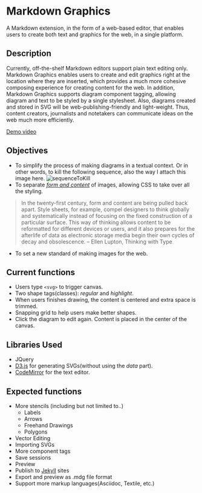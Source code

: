 # Markdown Graphics
A Markdown extension, in the form of a web-based editor, that enables users to create both text and graphics for the web, in a single platform.

## Description
Currently, off-the-shelf Markdown editors support plain text editing only. Markdown Graphics enables users to create and edit graphics right at the location where they are inserted, which provides a much more cohesive composing experience for creating content for the web. In addition, Markdown Graphics supports diagram component tagging, allowing diagram and text to be styled by a single stylesheet. Also, diagrams created and stored in SVG will be web-publishing-friendly and light-weight. Thus, content creators, journalists and notetakers can communicate ideas on the web much more efficiently.

[Demo video](https://vimeo.com/93328576)

## Objectives
- To simplify the process of making diagrams in a textual context. Or in other words, to kill the following sequence, also the way I attach this image here.
![sequenceToKill](http://markdown.graphics/sequence.png)
- To separate *[form and content](http://en.wikipedia.org/wiki/Form_and_content)* of images, allowing CSS to take over all the styling.  

> In the twenty-first century, form and content are being pulled back apart. Style sheets, for example, compel designers to think globally and systematically instead of focusing on the fixed construction of a particular surface. This way of thinking allows content to be reformatted for different devices or users, and it also prepares for the afterlife of data as electronic storage media begin their own cycles of decay and obsolescence.
> – Ellen Lupton, Thinking with Type

- To set a new standard of making images for the web.

## Current functions
- Users type `<svg>` to trigger canvas.
- Two shape tags(classes): *regular* and *highlight*.
- When users finishes drawing, the content is centered and extra space is trimmed.
- Snapping grid to help users make better shapes.
- Click the diagram to edit again. Content is placed in the center of the canvas.

## Libraries Used
- JQuery
- [D3.js](http://d3js.org/) for generating SVGs(without using the *data* part).
- [CodeMirror](http://codemirror.net/) for the text editor.

## Expected functions
- More stencils (including but not limited to..)
    - Labels
    - Arrows
    - Freehand Drawings
    - Polygons
- Vector Editing
- Importing SVGs
- More component tags
- Save sessions
- Preview
- Publish to [Jekyll](http://jekyllrb.com/) sites
- Export and preview as .mdg file format
- Support more markup languages(Asciidoc, Textile, etc.)
